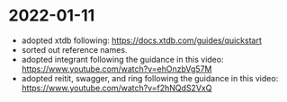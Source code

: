# 2022-01-11
* adopted xtdb following:
https://docs.xtdb.com/guides/quickstart
* sorted out reference names.
* adopted integrant following the guidance in this video:
https://www.youtube.com/watch?v=ehOnzbVg57M
* adopted reitit, swagger, and ring following the guidance in this video:
https://www.youtube.com/watch?v=f2hNQdS2VxQ
